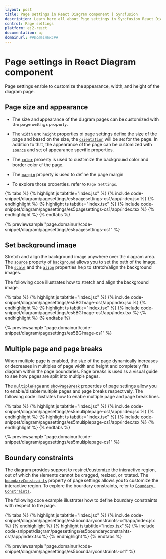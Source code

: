 ```yaml
---
layout: post
title: Page settings in React Diagram component | Syncfusion
description: Learn here all about Page settings in Syncfusion React Diagram component of Syncfusion Essential JS 2 and more.
control: Page settings 
platform: ej2-react
documentation: ug
domainurl: ##DomainURL##
---
```


# Page settings in React Diagram component

Page settings enable to customize the appearance, width, and height of the diagram page.

## Page size and appearance

* The size and appearance of the diagram pages can be customized with the page settings property.

* The [`width`](https://ej2.syncfusion.com/react/documentation/api/diagram/pageSettings/#width-number) and [`height`](https://ej2.syncfusion.com/react/documentation/api/diagram/pageSettings/#height-number) properties of page settings define the size of the page and based on the size, the [`orientation`](https://ej2.syncfusion.com/react/documentation/api/diagram/pageSettings/#orientation-PageOrientation) will be set for the page. In addition to that, the appearance of the page can be customized with [`source`](https://ej2.syncfusion.com/react/documentation/api/diagram/background/#source-string) and set of appearance specific properties.

* The [`color`](https://ej2.syncfusion.com/react/documentation/api/diagram/background/#color-string) property is used to customize the background color and border color of the page.

* The [`margin`](https://ej2.syncfusion.com/react/documentation/api/diagram/pageSettings/#margin-MarginModel) property is used to define the page margin.

* To explore those properties, refer to [`Page Settings`](https://ej2.syncfusion.com/react/documentation/api/diagram/pageSettings/).

{% tabs %}
{% highlight js tabtitle="index.jsx" %}
{% include code-snippet/diagram/pagesettings/es5pagesettings-cs1/app/index.jsx %}
{% endhighlight %}
{% highlight ts tabtitle="index.tsx" %}
{% include code-snippet/diagram/pagesettings/es5pagesettings-cs1/app/index.tsx %}
{% endhighlight %}
{% endtabs %}

 {% previewsample "page.domainurl/code-snippet/diagram/pagesettings/es5pagesettings-cs1" %}

## Set background image

Stretch and align the background image anywhere over the diagram area. The [`source`](https://ej2.syncfusion.com/react/documentation/api/diagram/background/#source-string) property of [`background`](https://ej2.syncfusion.com/react/documentation/api/diagram/pageSettings/#background-BackgroundModel) allows you to set the path of the image. The [`scale`](https://ej2.syncfusion.com/react/documentation/api/diagram/background/#scale-string) and the [`align`](https://ej2.syncfusion.com/react/documentation/api/diagram/background/#align-ImageAlignment) properties help to stretch/align the background images.

The following code illustrates how to stretch and align the background image.

{% tabs %}
{% highlight js tabtitle="index.jsx" %}
{% include code-snippet/diagram/pagesettings/es5BGImage-cs1/app/index.jsx %}
{% endhighlight %}
{% highlight ts tabtitle="index.tsx" %}
{% include code-snippet/diagram/pagesettings/es5BGImage-cs1/app/index.tsx %}
{% endhighlight %}
{% endtabs %}

 {% previewsample "page.domainurl/code-snippet/diagram/pagesettings/es5BGImage-cs1" %}

## Multiple page and page breaks

When multiple page is enabled, the size of the page dynamically increases or decreases in multiples of page width and height and completely fits diagram within the page boundaries. Page breaks is used as a visual guide to see how pages are split into multiple pages.

The [`multiplePage`](https://ej2.syncfusion.com/react/documentation/api/diagram/pageSettings/#multiplepage-boolean) and [`showPageBreak`](https://ej2.syncfusion.com/react/documentation/api/diagram/pageSettings/#showpagebreaks-boolean) properties of page settings allow you to enable/disable multiple pages and page breaks respectively. The following code illustrates how to enable multiple page and page break lines.

{% tabs %}
{% highlight js tabtitle="index.jsx" %}
{% include code-snippet/diagram/pagesettings/es5multiplepage-cs1/app/index.jsx %}
{% endhighlight %}
{% highlight ts tabtitle="index.tsx" %}
{% include code-snippet/diagram/pagesettings/es5multiplepage-cs1/app/index.tsx %}
{% endhighlight %}
{% endtabs %}

 {% previewsample "page.domainurl/code-snippet/diagram/pagesettings/es5multiplepage-cs1" %}

## Boundary constraints

The diagram provides support to restrict/customize the interactive region, out of which the elements cannot be dragged, resized, or rotated. The [`boundaryConstraints`](https://ej2.syncfusion.com/react/documentation/api/diagram/pageSettings/#boundaryconstraints-BoundaryConstraints) property of page settings allows you to customize the interactive region. To explore the boundary constraints, refer to [`Boundary Constraints`](https://ej2.syncfusion.com/react/documentation/api/diagram/boundaryConstraints/).

The following code example illustrates how to define boundary constraints with respect to the page.

{% tabs %}
{% highlight js tabtitle="index.jsx" %}
{% include code-snippet/diagram/pagesettings/es5boundaryconstraints-cs1/app/index.jsx %}
{% endhighlight %}
{% highlight ts tabtitle="index.tsx" %}
{% include code-snippet/diagram/pagesettings/es5boundaryconstraints-cs1/app/index.tsx %}
{% endhighlight %}
{% endtabs %}

 {% previewsample "page.domainurl/code-snippet/diagram/pagesettings/es5boundaryconstraints-cs1" %}